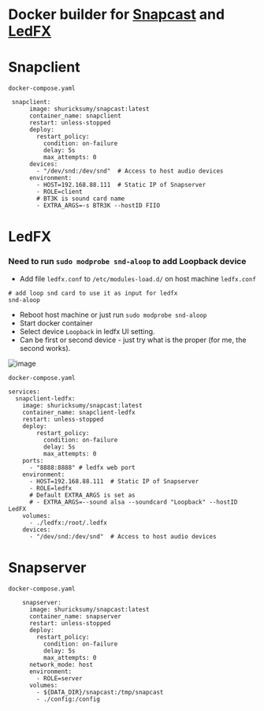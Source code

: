 # Docker builder for [Snapcast](https://github.com/badaix/snapcast) and [LedFX](https://github.com/LedFx/LedFx)

# Snapclient

```docker-compose.yaml```
```
 snapclient:
      image: shuricksumy/snapcast:latest
      container_name: snapclient
      restart: unless-stopped
      deploy:
        restart_policy:
          condition: on-failure
          delay: 5s
          max_attempts: 0
      devices:
        - "/dev/snd:/dev/snd"  # Access to host audio devices
      environment:
        - HOST=192.168.88.111  # Static IP of Snapserver
        - ROLE=client
        # BT3K is sound card name
        - EXTRA_ARGS=-s BTR3K --hostID FIIO
```

# LedFX
### Need to run ```sudo modprobe snd-aloop``` to add Loopback device

- Add file ```ledfx.conf``` to ```/etc/modules-load.d/``` on host machine
```ledfx.conf```
```
# add loop snd card to use it as input for ledfx
snd-aloop
```
- Reboot host machine or just run ```sudo modprobe snd-aloop```
- Start docker container
- Select device ```Loopback``` in ledfx UI setting. 
- Can be first or second device - just try what is the proper (for me, the second works).
  
![image](https://github.com/user-attachments/assets/23bc92e0-c878-4807-9fa6-0597fbae3fe6)


```docker-compose.yaml```
```
services:
  snapclient-ledfx:
    image: shuricksumy/snapcast:latest
    container_name: snapclient-ledfx
    restart: unless-stopped
    deploy:
        restart_policy:
          condition: on-failure
          delay: 5s
          max_attempts: 0
    ports:
      - "8888:8888" # ledfx web port
    environment:
      - HOST=192.168.88.111  # Static IP of Snapserver
      - ROLE=ledfx
      # Default EXTRA_ARGS is set as
      # - EXTRA_ARGS=--sound alsa --soundcard "Loopback" --hostID LedFX
    volumes:
      - ./ledfx:/root/.ledfx
    devices:
      - "/dev/snd:/dev/snd"  # Access to host audio devices
```

# Snapserver

```docker-compose.yaml```
```
    snapserver:
      image: shuricksumy/snapcast:latest
      container_name: snapserver
      restart: unless-stopped
      deploy:
        restart_policy:
          condition: on-failure
          delay: 5s
          max_attempts: 0
      network_mode: host
      environment:
        - ROLE=server
      volumes:
        - ${DATA_DIR}/snapcast:/tmp/snapcast
        - ./config:/config
```

